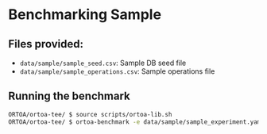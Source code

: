 # Benchmarking Sample

## Files provided:

- `data/sample/sample_seed.csv`: Sample DB seed file
- `data/sample/sample_operations.csv`: Sample operations file

## Running the benchmark

```bash
ORTOA/ortoa-tee/ $ source scripts/ortoa-lib.sh
ORTOA/ortoa-tee/ $ ortoa-benchmark -e data/sample/sample_experiment.yaml
```

